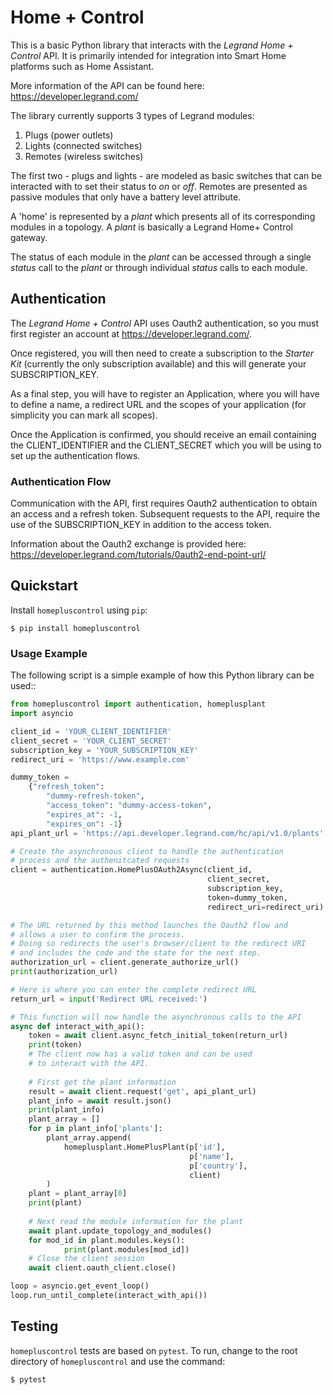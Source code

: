 # Home + Control
This is a basic Python library that interacts with the *Legrand Home + Control* API. It is 
primarily intended for integration into Smart Home platforms such as Home Assistant.

More information of the API can be found here: https://developer.legrand.com/

The library currently supports 3 types of Legrand modules:

1) Plugs (power outlets)
2) Lights (connected switches)
3) Remotes (wireless switches)

The first two - plugs and lights - are modeled as basic switches that can be interacted with to set their status to *on* or *off*.
Remotes are presented as passive modules that only have a battery level attribute.

A 'home' is represented by a *plant* which presents all of its corresponding modules in a topology. A *plant* is basically a 
Legrand Home+ Control gateway.

The status of each module in the *plant* can be accessed through a single *status* call to the *plant* or through individual *status* 
calls to each module.

## Authentication
The *Legrand Home + Control* API uses Oauth2 authentication, so you must first register an account at https://developer.legrand.com/. 

Once registered, you will then need to create a subscription to the *Starter Kit* (currently the only subscription available) and this will
generate your SUBSCRIPTION_KEY.

As a final step, you will have to register an Application, where you will have to define a name, a redirect URL and the scopes of your application
(for simplicity you can mark all scopes). 

Once the Application is confirmed, you should receive an email containing the CLIENT_IDENTIFIER and
the CLIENT_SECRET which you will be using to set up the authentication flows.

### Authentication Flow
Communication with the API, first requires Oauth2 authentication to obtain an access and a refresh token. Subsequent requests to the API, require the use of the SUBSCRIPTION_KEY in addition to the access token.

Information about the Oauth2 exchange is provided here: https://developer.legrand.com/tutorials/0auth2-end-point-url/

## Quickstart
Install `homepluscontrol` using `pip`: 

    $ pip install homepluscontrol

### Usage Example
The following script is a simple example of how this Python library can be used::

```python
from homepluscontrol import authentication, homeplusplant
import asyncio

client_id = 'YOUR_CLIENT_IDENTIFIER'
client_secret = 'YOUR_CLIENT_SECRET'
subscription_key = 'YOUR_SUBSCRIPTION_KEY'
redirect_uri = 'https://www.example.com'

dummy_token = 
    {"refresh_token": 
        "dummy-refresh-token", 
        "access_token": "dummy-access-token", 
        "expires_at": -1, 
        "expires_on": -1}
api_plant_url = 'https://api.developer.legrand.com/hc/api/v1.0/plants'

# Create the asynchronous client to handle the authentication 
# process and the authenitcated requests
client = authentication.HomePlusOAuth2Async(client_id, 
                                            client_secret, 
                                            subscription_key, 
                                            token=dummy_token, 
                                            redirect_uri=redirect_uri)

# The URL returned by this method launches the Oauth2 flow and 
# allows a user to confirm the process.
# Doing so redirects the user's browser/client to the redirect URI
# and includes the code and the state for the next step.
authorization_url = client.generate_authorize_url()
print(authorization_url)

# Here is where you can enter the complete redirect URL
return_url = input('Redirect URL received:')

# This function will now handle the asynchronous calls to the API
async def interact_with_api():
    token = await client.async_fetch_initial_token(return_url)
    print(token)
    # The client now has a valid token and can be used 
    # to interact with the API.
    
    # First get the plant information
    result = await client.request('get', api_plant_url)
    plant_info = await result.json()
    print(plant_info)
    plant_array = []
    for p in plant_info['plants']:
        plant_array.append(
            homeplusplant.HomePlusPlant(p['id'], 
                                        p['name'], 
                                        p['country'], 
                                        client)
        )
    plant = plant_array[0]
    print(plant)
    
    # Next read the module information for the plant
    await plant.update_topology_and_modules()
    for mod_id in plant.modules.keys():
            print(plant.modules[mod_id])
    # Close the client session
    await client.oauth_client.close()

loop = asyncio.get_event_loop()
loop.run_until_complete(interact_with_api())
```

## Testing
`homepluscontrol` tests are based on `pytest`. To run, change to the root directory of `homepluscontrol` and use the command: 

    $ pytest 